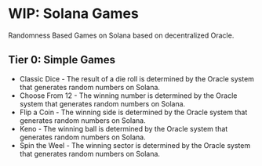 # WIP: Solana Games

Randomness Based Games on Solana based on decentralized Oracle.

## Tier 0: Simple Games

- Classic Dice - The result of a die roll is determined by the Oracle system that generates random numbers on Solana.
- Choose From 12 - The winning number is determined by the Oracle system that generates random numbers on Solana.
- Flip a Coin - The winning side is determined by the Oracle system that generates random numbers on Solana.
- Keno - The winning ball is determined by the Oracle system that generates random numbers on Solana.
- Spin the Weel - The winning sector is determined by the Oracle system that generates random numbers on Solana.
